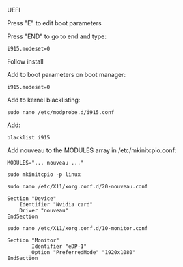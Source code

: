 UEFI

Press "E" to edit boot parameters

Press "END" to go to end and type:

`i915.modeset=0`

Follow install

Add to boot parameters on boot manager:

`i915.modeset=0`

Add to kernel blacklisting:

`sudo nano /etc/modprobe.d/i915.conf`

Add:

`blacklist i915`


Add nouveau to the MODULES array in /etc/mkinitcpio.conf:

`MODULES="... nouveau ..."`

`sudo mkinitcpio -p linux`

`sudo nano /etc/X11/xorg.conf.d/20-nouveau.conf`

```
Section "Device"
    Identifier "Nvidia card"
    Driver "nouveau"
EndSection
```

`sudo nano /etc/X11/xorg.conf.d/10-monitor.conf`

```
Section "Monitor"
        Identifier "eDP-1"
        Option "PreferredMode" "1920x1080"
EndSection
```
